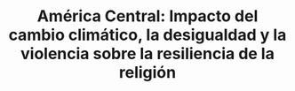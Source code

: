 ---
title: 'América Central: Impacto del cambio climático, la desigualdad y la violencia sobre la resiliencia de la religión'
description: 'Estudio realizado por investigadores de CIECODE para Oxfam'
link: /documentos/America-Central-Impactos-en-resiliencia-CIECODE.pdf
tags:
    - cambio-climatico
    - migraciones
---